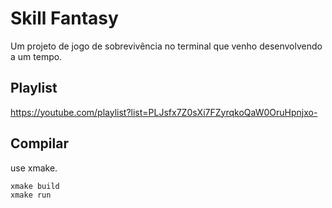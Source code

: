 # Skill Fantasy
Um projeto de jogo de sobrevivência no terminal que venho desenvolvendo a um tempo.

## Playlist
<https://youtube.com/playlist?list=PLJsfx7Z0sXi7FZyrqkoQaW0OruHpnjxo->

## Compilar
use xmake.

```sh
xmake build
xmake run
```
